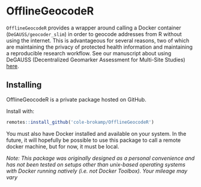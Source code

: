 <!-- README.md is generated from README.Rmd. Please edit that file -->
OfflineGeocodeR
===============

`OfflineGeocodeR` provides a wrapper around calling a Docker container (`DeGAUSS/geocoder_slim`) in order to geocode addresses from R without using the internet. This is advantageous for several reasons, two of which are maintaining the privacy of protected health information and maintaining a reproducible research workflow. See our manuscript about using DeGAUSS (Decentralized Geomarker Assessment for Multi-Site Studies) [here]().

Installing
----------

OfflineGeocodeR is a private package hosted on GitHub.

Install with:

``` r
remotes::install_github('cole-brokamp/OfflineGeocodeR')
```

You must also have Docker installed and available on your system. In the future, it will hopefully be possible to use this package to call a remote docker machine, but for now, it must be local.

*Note: This package was originally designed as a personal convenience and has not been tested on setups other than unix-based operating systems with Docker running natively (i.e. not Docker Toolbox). Your mileage may vary*
